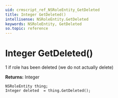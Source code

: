 ```yaml
---
uid: crmscript_ref_NSRoleEntity_GetDeleted
title: Integer GetDeleted()
intellisense: NSRoleEntity.GetDeleted
keywords: NSRoleEntity, GetDeleted
so.topic: reference
---
```


# Integer GetDeleted()

1 if role has been deleted (we do not actually delete)

**Returns:** Integer

```crmscript
NSRoleEntity thing;
Integer deleted  = thing.GetDeleted();
```

